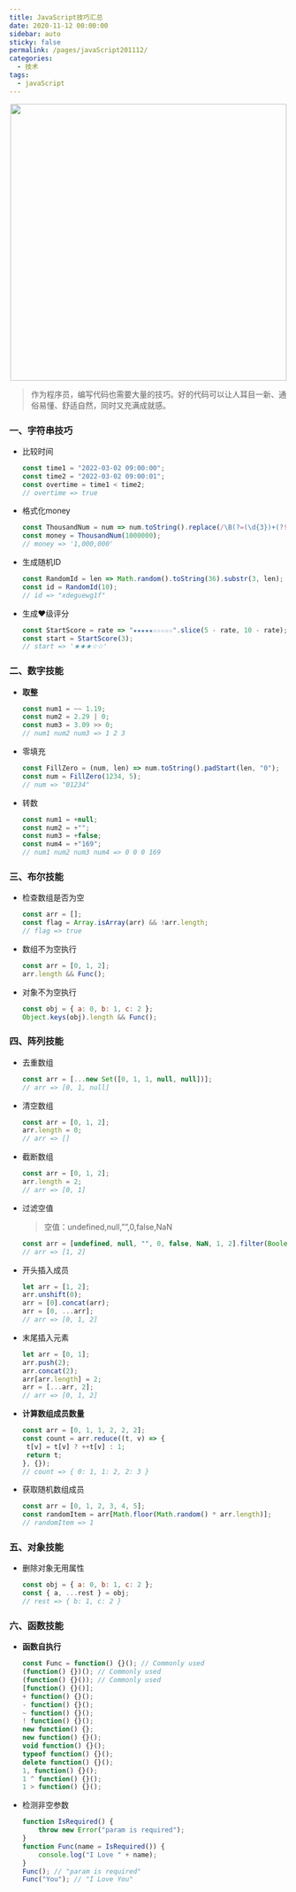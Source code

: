 ```yaml
---
title: JavaScript技巧汇总
date: 2020-11-12 00:00:00
sidebar: auto
sticky: false
permalink: /pages/javaScript201112/
categories: 
  - 技术
tags: 
  - javaScript
---
```


<p align="center">
  <img width="500" src="https://p19.qhimg.com/dmfd/2560_1440_/t0101c4846274abd6f6.jpg"/>
</p>



> 作为程序员，编写代码也需要大量的技巧。好的代码可以让人耳目一新、通俗易懂、舒适自然，同时又充满成就感。

<!-- more -->

### 一、字符串技巧

- 比较时间

  ```javascript
  const time1 = "2022-03-02 09:00:00";
  const time2 = "2022-03-02 09:00:01";
  const overtime = time1 < time2;
  // overtime => true
  ```

- 格式化money

  ```javascript
  const ThousandNum = num => num.toString().replace(/\B(?=(\d{3})+(?!\d))/g, ",");
  const money = ThousandNum(1000000);
  // money => '1,000,000'
  ```

- 生成随机ID

  ```javascript
  const RandomId = len => Math.random().toString(36).substr(3, len);
  const id = RandomId(10);
  // id => "xdeguewg1f"
  ```

- 生成❤级评分

  ```javascript
  const StartScore = rate => "★★★★★☆☆☆☆☆".slice(5 - rate, 10 - rate);
  const start = StartScore(3);
  // start => '★★★☆☆'
  ```

### 二、数字技能

- **取整**

  ```javascript
  const num1 = ~~ 1.19;
  const num2 = 2.29 | 0;
  const num3 = 3.09 >> 0;
  // num1 num2 num3 => 1 2 3
  ```

- 零填充

  ```javascript
  const FillZero = (num, len) => num.toString().padStart(len, "0");
  const num = FillZero(1234, 5);
  // num => "01234"
  ```

- 转数

  ```javascript
  const num1 = +null;
  const num2 = +"";
  const num3 = +false;
  const num4 = +"169";
  // num1 num2 num3 num4 => 0 0 0 169
  ```

### 三、布尔技能

- 检查数组是否为空

  ```javascript
  const arr = [];
  const flag = Array.isArray(arr) && !arr.length;
  // flag => true
  ```

- 数组不为空执行

  ```javascript
  const arr = [0, 1, 2];
  arr.length && Func();
  ```

- 对象不为空执行

  ```javascript
  const obj = { a: 0, b: 1, c: 2 };
  Object.keys(obj).length && Func();
  ```

### 四、阵列技能

- 去重数组

  ```javascript
  const arr = [...new Set([0, 1, 1, null, null])];
  // arr => [0, 1, null]
  ```

- 清空数组

  ```javascript
  const arr = [0, 1, 2];
  arr.length = 0;
  // arr => []
  ```

- 截断数组

  ```javascript
  const arr = [0, 1, 2];
  arr.length = 2;
  // arr => [0, 1]
  ```

- 过滤空值

  > 空值：undefined,null,””,0,false,NaN

  ```javascript
  const arr = [undefined, null, "", 0, false, NaN, 1, 2].filter(Boolean);
  // arr => [1, 2]
  ```

- 开头插入成员

  ```javascript
  let arr = [1, 2];
  arr.unshift(0);
  arr = [0].concat(arr);
  arr = [0, ...arr];
  // arr => [0, 1, 2]
  ```

- 末尾插入元素

  ```javascript
  let arr = [0, 1]; 
  arr.push(2);
  arr.concat(2);
  arr[arr.length] = 2;
  arr = [...arr, 2];
  // arr => [0, 1, 2]
  ```

- **计算数组成员数量**

  ```javascript
  const arr = [0, 1, 1, 2, 2, 2];
  const count = arr.reduce((t, v) => {
   t[v] = t[v] ? ++t[v] : 1;
   return t;
  }, {});
  // count => { 0: 1, 1: 2, 2: 3 }
  ```

- 获取随机数组成员

  ```javascript
  const arr = [0, 1, 2, 3, 4, 5];
  const randomItem = arr[Math.floor(Math.random() * arr.length)];
  // randomItem => 1
  ```

### 五、对象技能

- 删除对象无用属性

  ```javascript
  const obj = { a: 0, b: 1, c: 2 }; 
  const { a, ...rest } = obj;
  // rest => { b: 1, c: 2 }
  ```

### 六、函数技能

- **函数自执行**

  ```javascript
  const Func = function() {}(); // Commonly used
  (function() {})(); // Commonly used
  (function() {}()); // Commonly used
  [function() {}()];
  + function() {}();
  - function() {}();
  ~ function() {}();
  ! function() {}();
  new function() {};
  new function() {}();
  void function() {}();
  typeof function() {}();
  delete function() {}();
  1, function() {}();
  1 ^ function() {}();
  1 > function() {}();
  ```

- 检测非空参数

  ```javascript
  function IsRequired() {
      throw new Error("param is required");
  }
  function Func(name = IsRequired()) {
      console.log("I Love " + name);
  }
  Func(); // "param is required"
  Func("You"); // "I Love You"
  ```

  




